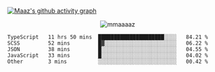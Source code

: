 [![Maaz's github activity graph](https://activity-graph.herokuapp.com/graph?username=mmaaaaz&bg_color=000000&color=ffffff&line=0000ff&point=00cece&area=true&hide_border=true)](https://github.com/ashutosh00710/github-readme-activity-graph)

<p align="center"> <img src="https://komarev.com/ghpvc/?username=mmaaaaz&label=PROFILE+VIEWS&color=22223b&style=for-the-badge" alt="mmaaaaz" /> </p>


<!--START_SECTION:waka-->

```text
TypeScript   11 hrs 50 mins  █████████████████████░░░░   84.21 %
SCSS         52 mins         █▓░░░░░░░░░░░░░░░░░░░░░░░   06.22 %
JSON         38 mins         █░░░░░░░░░░░░░░░░░░░░░░░░   04.55 %
JavaScript   33 mins         █░░░░░░░░░░░░░░░░░░░░░░░░   04.02 %
Other        3 mins          ░░░░░░░░░░░░░░░░░░░░░░░░░   00.42 %
```

<!--END_SECTION:waka-->
